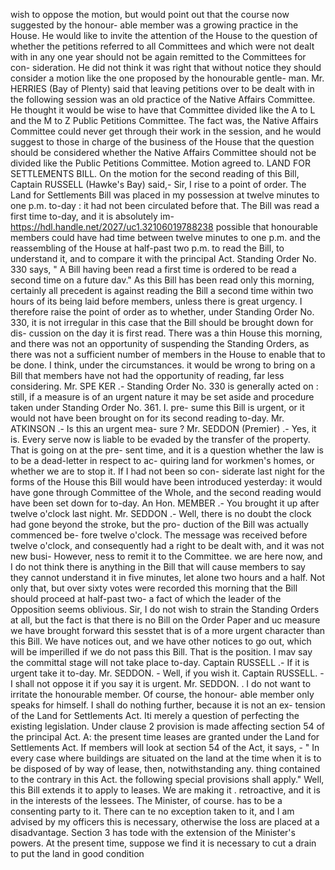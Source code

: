 wish to oppose the motion, but would point out that the course now suggested by the honour- able member was a growing practice in the House. He would like to invite the attention of the House to the question of whether the petitions referred to all Committees and which were not dealt with in any one year should not be again remitted to the Committees for con- sideration. He did not think it was right that without notice they should consider a motion like the one proposed by the honourable gentle- man. Mr. HERRIES (Bay of Plenty) said that leaving petitions over to be dealt with in the following session was an old practice of the Native Affairs Committee. He thought it would be wise to have that Committee divided like the A to L and the M to Z Public Petitions Committee. The fact was, the Native Affairs Committee could never get through their work in the session, and he would suggest to those in charge of the business of the House that the question should be considered whether the Native Affairs Committee should not be divided like the Public Petitions Committee. Motion agreed to. LAND FOR SETTLEMENTS BILL. On the motion for the second reading of this Bill, Captain RUSSELL (Hawke's Bay) said,- Sir, I rise to a point of order. The Land for Settlements Bill was placed in my possession at twelve minutes to one p.m. to-day : it had not been circulated before that. The Bill was read a first time to-day, and it is absolutely im- https://hdl.handle.net/2027/uc1.32106019788238 possible that honourable members could have had time between twelve minutes to one p.m. and the reassembling of the House at half-past two p.m. to read the Bill, to understand it, and to compare it with the principal Act. Standing Order No. 330 says, " A Bill having been read a first time is ordered to be read a second time on a future dav." As this Bill has been read only this morning, certainly all precedent is against reading the Bill a second time within two hours of its being laid before members, unless there is great urgency. I therefore raise the point of order as to whether, under Standing Order No. 330, it is not irregular in this case that the Bill should be brought down for dis- cussion on the day it is first read. There was a thin House this morning, and there was not an opportunity of suspending the Standing Orders, as there was not a sufficient number of members in the House to enable that to be done. I think, under the circumstances. it would be wrong to bring on a Bill that members have not had the opportunity of reading, far less considering. Mr. SPE KER .- Standing Order No. 330 is generally acted on : still, if a measure is of an urgent nature it may be set aside and procedure taken under Standing Order No. 361. I. pre- sume this Bill is urgent, or it would not have been brought on for its second reading to-day. Mr. ATKINSON .- Is this an urgent mea- sure ? Mr. SEDDON (Premier) .- Yes, it is. Every serve now is liable to be evaded by the transfer of the property. That is going on at the pre- sent time, and it is a question whether the law is to be a dead-letter in respect to ac- quiring land for workmen's homes, or whether we are to stop it. If I had not been so con- siderate last night for the forms of the House this Bill would have been introduced yesterday: it would have gone through Committee of the Whole, and the second reading would have been set down for to-day. An Hon. MEMBER .- You brought it up after twelve o'clock last night. Mr. SEDDON .- Well, there is no doubt the clock had gone beyond the stroke, but the pro- duction of the Bill was actually commenced be- fore twelve o'clock. The message was received before twelve o'clock, and consequently had a right to be dealt with, and it was not new busi- However, ness to remit it to the Committee. we are here now, and I do not think there is anything in the Bill that will cause members to say they cannot understand it in five minutes, let alone two hours and a half. Not only that, but over sixty votes were recorded this morning that the Bill should proceed at half-past two- a fact of which the leader of the Opposition seems oblivious. Sir, I do not wish to strain the Standing Orders at all, but the fact is that there is no Bill on the Order Paper and uc measure we have brought forward this sesstet that is of a more urgent character than this Bill. We have notices out, and we have other notices to go out, which will be imperilled if we do not pass this Bill. That is the position. I mav say the committal stage will not take place to-day. Captain RUSSELL .- If it is urgent take it to-day. Mr. SEDDON. - Well, if you wish it. Captain RUSSELL. - I shall not oppose it if you say it is urgent. Mr. SEDDON. . I do not want to irritate the honourable member. Of course, the honour- able member only speaks for himself. I shall do nothing further, because it is not an ex- tension of the Land for Settlements Act. Iti merely a question of perfecting the existing legislation. Under clause 2 provision is made affecting section 54 of the principal Act. A: the present time leases are granted under the Land for Settlements Act. If members will look at section 54 of the Act, it says, - " In every case where buildings are situated on the land at the time when it is to be disposed of by way of lease, then, notwithstanding any. thing contained to the contrary in this Act. the following special provisions shall apply." Well, this Bill extends it to apply to leases. We are making it . retroactive, and it is in the interests of the lessees. The Minister, of course. has to be a consenting party to it. There can te no exception taken to it, and I am advised by my officers this is necessary, otherwise the loss are placed at a disadvantage. Section 3 has tode with the extension of the Minister's powers. At the present time, suppose we find it is necessary to cut a drain to put the land in good condition 